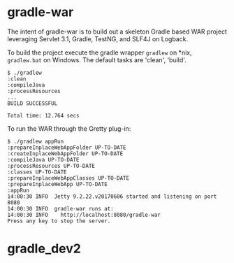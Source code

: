 gradle-war
=================

The intent of gradle-war is to build out a skeleton Gradle based WAR project
leveraging Servlet 3.1, Gradle, TestNG, and SLF4J on Logback.

To build the project execute the gradle wrapper ```gradlew``` on *nix,
```gradlew.bat``` on Windows.  The default tasks are 'clean', 'build'.

```
$ ./gradlew
:clean
:compileJava
:processResources
...
BUILD SUCCESSFUL

Total time: 12.764 secs
```

To run the WAR through the Gretty plug-in:

```
$ ./gradlew appRun
:prepareInplaceWebAppFolder UP-TO-DATE
:createInplaceWebAppFolder UP-TO-DATE
:compileJava UP-TO-DATE
:processResources UP-TO-DATE
:classes UP-TO-DATE
:prepareInplaceWebAppClasses UP-TO-DATE
:prepareInplaceWebApp UP-TO-DATE
:appRun
14:00:30 INFO  Jetty 9.2.22.v20170606 started and listening on port 8080
14:00:30 INFO  gradle-war runs at:
14:00:30 INFO    http://localhost:8080/gradle-war
Press any key to stop the server.
```
# gradle_dev2
